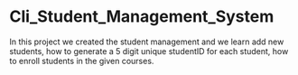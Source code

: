 # Cli_Student_Management_System
In this project we created the student management and we learn add new students, how to generate a 5 digit unique studentID for each student, how to enroll students in the given courses.
